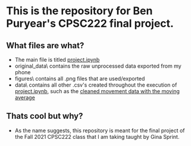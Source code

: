 # This is the repository for Ben Puryear's CPSC222 final project.

## What files are what?
* The main file is titled [project.ipynb](project.ipynb)
* original_data\ contains the raw unprocessed data exported from my phone
* figures\ contains all .png files that are used/exported
* data\ contains all other .csv's created throughout the execution of [project.ipynb](project.ipynb), such as the [cleaned movement data with the moving average](data/clean_puryear_movement_step_ewm.csv)

## Thats cool but why?
* As the name suggests, this repository is meant for the final project of the Fall 2021 CPSC222 class that I am taking taught by Gina Sprint. 